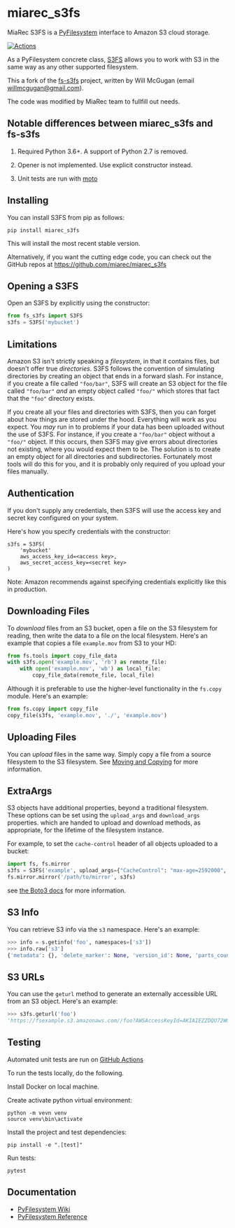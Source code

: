 # miarec_s3fs

MiaRec S3FS is a [PyFilesystem](https://www.pyfilesystem.org/) interface to
Amazon S3 cloud storage.

[![Actions](https://img.shields.io/github/actions/workflow/status/miarec/miarec_s3fs/test.yml?branch=master&logo=github&style=flat-square&maxAge=300)](https://github.com/miarec/miarec_s3fs/actions)

As a PyFilesystem concrete class, [S3FS](http://fs-s3fs.readthedocs.io/en/latest/) allows you to work with S3 in the
same way as any other supported filesystem.

This a fork of the [fs-s3fs](https://github.com/PyFilesystem/s3fs) project, written by Will McGugan (email willmcgugan@gmail.com). 

The code was modified by MiaRec team to fullfill out needs.

## Notable differences between miarec_s3fs and fs-s3fs

1. Required Python 3.6+. A support of Python 2.7 is removed.

2. Opener is not implemented. Use explicit constructor instead.

3. Unit tests are run with [moto](https://github.com/getmoto/moto)


## Installing

You can install S3FS from pip as follows:

```
pip install miarec_s3fs
```

This will install the most recent stable version.

Alternatively, if you want the cutting edge code, you can check out
the GitHub repos at https://github.com/miarec/miarec_s3fs

## Opening a S3FS

Open an S3FS by explicitly using the constructor:

```python
from fs_s3fs import S3FS
s3fs = S3FS('mybucket')
```

## Limitations

Amazon S3 isn't strictly speaking a *filesystem*, in that it contains
files, but doesn't offer true *directories*. S3FS follows the convention
of simulating directories by creating an object that ends in a forward
slash. For instance, if you create a file called `"foo/bar"`, S3FS will
create an S3 object for the file called `"foo/bar"` *and* an
empty object called `"foo/"` which stores that fact that the `"foo"`
directory exists.

If you create all your files and directories with S3FS, then you can
forget about how things are stored under the hood. Everything will work
as you expect. You *may* run in to problems if your data has been
uploaded without the use of S3FS. For instance, if you create a
`"foo/bar"` object without a `"foo/"` object. If this occurs, then S3FS
may give errors about directories not existing, where you would expect
them to be. The solution is to create an empty object for all
directories and subdirectories. Fortunately most tools will do this for
you, and it is probably only required of you upload your files manually.

## Authentication

If you don't supply any credentials, then S3FS will use the access key
and secret key configured on your system. 

Here's how you specify credentials with the constructor:

    s3fs = S3FS(
        'mybucket'
        aws_access_key_id=<access key>,
        aws_secret_access_key=<secret key>
    )

Note: Amazon recommends against specifying credentials explicitly like this in production.


## Downloading Files

To *download* files from an S3 bucket, open a file on the S3
filesystem for reading, then write the data to a file on the local
filesystem. Here's an example that copies a file `example.mov` from
S3 to your HD:

```python
from fs.tools import copy_file_data
with s3fs.open('example.mov', 'rb') as remote_file:
    with open('example.mov', 'wb') as local_file:
        copy_file_data(remote_file, local_file)
```

Although it is preferable to use the higher-level functionality in the
`fs.copy` module. Here's an example:

```python
from fs.copy import copy_file
copy_file(s3fs, 'example.mov', './', 'example.mov')
```

## Uploading Files

You can *upload* files in the same way. Simply copy a file from a
source filesystem to the S3 filesystem.
See [Moving and Copying](https://docs.pyfilesystem.org/en/latest/guide.html#moving-and-copying)
for more information.

## ExtraArgs

S3 objects have additional properties, beyond a traditional
filesystem. These options can be set using the ``upload_args``
and ``download_args`` properties. which are handed to upload
and download methods, as appropriate, for the lifetime of the
filesystem instance.

For example, to set the ``cache-control`` header of all objects
uploaded to a bucket:

```python
import fs, fs.mirror
s3fs = S3FS('example', upload_args={"CacheControl": "max-age=2592000", "ACL": "public-read"})
fs.mirror.mirror('/path/to/mirror', s3fs)
```

see [the Boto3 docs](https://boto3.readthedocs.io/en/latest/reference/customizations/s3.html#boto3.s3.transfer.S3Transfer.ALLOWED_UPLOAD_ARGS)
for more information.

## S3 Info

You can retrieve S3 info via the ``s3`` namespace. Here's an example:

```python
>>> info = s.getinfo('foo', namespaces=['s3'])
>>> info.raw['s3']
{'metadata': {}, 'delete_marker': None, 'version_id': None, 'parts_count': None, 'accept_ranges': 'bytes', 'last_modified': 1501935315, 'content_length': 3, 'content_encoding': None, 'request_charged': None, 'replication_status': None, 'server_side_encryption': None, 'expires': None, 'restore': None, 'content_type': 'binary/octet-stream', 'sse_customer_key_md5': None, 'content_disposition': None, 'storage_class': None, 'expiration': None, 'missing_meta': None, 'content_language': None, 'ssekms_key_id': None, 'sse_customer_algorithm': None, 'e_tag': '"37b51d194a7513e45b56f6524f2d51f2"', 'website_redirect_location': None, 'cache_control': None}
```


## S3 URLs

You can use the ``geturl`` method to generate an externally accessible
URL from an S3 object. Here's an example:

```python
>>> s3fs.geturl('foo')
'https://fsexample.s3.amazonaws.com//foo?AWSAccessKeyId=AKIAIEZZDQU72WQP3JUA&Expires=1501939084&Signature=4rfDuqVgmvILjtTeYOJvyIXRMvs%3D'
```

## Testing

Automated unit tests are run on [GitHub Actions](https://github.com/miarec/miarec_s3fs/actions)

To run the tests locally, do the following.

Install Docker on local machine.

Create activate python virtual environment:

    python -m vevn venv
    source venv\bin\activate

Install the project and test dependencies:

    pip install -e ".[test]"

Run tests:

    pytest

## Documentation

- [PyFilesystem Wiki](https://www.pyfilesystem.org)
- [PyFilesystem Reference](https://docs.pyfilesystem.org/en/latest/reference/base.html)
